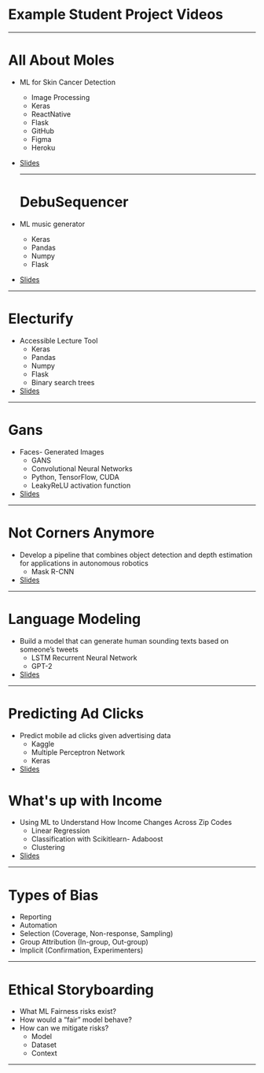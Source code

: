 # Example Student Project Videos

---

# All About Moles

* ML for Skin Cancer Detection
  * Image Processing
  * Keras
  * ReactNative
  * Flask
  * GitHub
  * Figma
  * Heroku
* [Slides](https://docs.google.com/presentation/d/1OUHZf1b3rKYft6FjttfLyD3lbidrGgyf7qaCUHvzUzQ/edit#slide=id.g5a43df980a_0_822)
  
  ---
  
  # DebuSequencer
  
* ML music generator
  * Keras 
  * Pandas
  * Numpy 
  * Flask
* [Slides](https://docs.google.com/presentation/d/1OUHZf1b3rKYft6FjttfLyD3lbidrGgyf7qaCUHvzUzQ/edit#slide=id.g5a43df980a_0_1094)

---

# Electurify

* Accessible Lecture Tool
  * Keras 
  * Pandas
  * Numpy 
  * Flask
  * Binary search trees
* [Slides](https://docs.google.com/presentation/d/1OUHZf1b3rKYft6FjttfLyD3lbidrGgyf7qaCUHvzUzQ/edit#slide=id.g5a43df980a_0_724)

---

# Gans

* Faces- Generated Images
  * GANS
  * Convolutional Neural Networks
  * Python, TensorFlow, CUDA
  * LeakyReLU activation function
* [Slides](https://docs.google.com/presentation/d/1OUHZf1b3rKYft6FjttfLyD3lbidrGgyf7qaCUHvzUzQ/edit#slide=id.g5a43df980a_0_197)

---

# Not Corners Anymore

* Develop a pipeline that combines object detection and depth estimation for applications in autonomous robotics
  * Mask R-CNN
* [Slides](https://docs.google.com/presentation/d/1OUHZf1b3rKYft6FjttfLyD3lbidrGgyf7qaCUHvzUzQ/edit=id.g5a43df980a_0_0)

---

# Language Modeling

* Build a model that can generate human sounding texts based on someone’s tweets
  * LSTM Recurrent Neural Network
  * GPT-2
* [Slides](https://docs.google.com/presentation/d/1OUHZf1b3rKYft6FjttfLyD3lbidrGgyf7qaCUHvzUzQ/edit#slide=id.g5a43df980a_0_1238)

---

# Predicting Ad Clicks

* Predict mobile ad clicks given advertising data
  * Kaggle
  * Multiple Perceptron Network
  * Keras
* [Slides](https://docs.google.com/presentation/d/1OUHZf1b3rKYft6FjttfLyD3lbidrGgyf7qaCUHvzUzQ/edit=id.g5a43df980a_0_404)

# What's up with Income

* Using ML to Understand How Income Changes Across Zip Codes
  * Linear Regression
  * Classification with Scikitlearn- Adaboost
  * Clustering
* [Slides](https://docs.google.com/presentation/d/1OUHZf1b3rKYft6FjttfLyD3lbidrGgyf7qaCUHvzUzQ/edit#slide=id.g5a43df980a_0_604)

---

# Types of Bias

* Reporting
* Automation
* Selection (Coverage, Non-response, Sampling)
* Group Attribution (In-group, Out-group)
* Implicit (Confirmation, Experimenters)

<!--
Biases can be found throughout the design and development of ML systems. Stay in same groups of 3; do a 2-part activity to identify different types of bias. 

Part 1 asks them to use cards to match 9 descriptive examples with 9 different types of bias (Bias Card Matching). For Part 2, ask them to pair-share or volunteer-share what instances of these bias types they’ve encountered in their own experience.

If you have a concrete example of bias in ML systems from your own experience, share how it was detected and handled. 
-->

---

# Ethical Storyboarding

* What ML Fairness risks exist?
* How would a “fair” model behave?
* How can we mitigate risks?
  * Model
  * Dataset
  * Context

<!--
It’s important to always remember that ML algorithms and systems are built, trained, and evaluated by people, and are affected by human cognitive limitations and biases. To create systems that work for everyone, we have to intentionally work to mitigate those issues. It’s also important to note that fairness is *subjective* -- not all biases should be approached the same way. 

In same groups of 3, have students work on Ethical Storyboarding activity for some ML example (chosen from the bias cards or other). Discuss what ML Fairness risks might exist for their specific product, and what research/feedback mechanisms could help mitigate those issues.

After ~25 minutes, debrief the class all together.
ASK:
* What do they perceive as main takeaways from this exercise?
* What does this mean to them, for their role as up-and-coming professionals in Machine Learning?
* What are questions they still have?
-->

---









